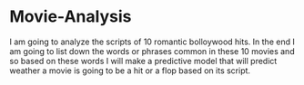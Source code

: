 # Movie-Analysis
I am going to analyze the scripts of 10 romantic bolloywood hits. In the end I am going to list down the words or phrases common in these 10 movies and so based on these words I will make a predictive model that will predict weather a movie is going to be a hit or a flop based on its script.
